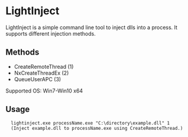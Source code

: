 LightInject
===========
LightInject is a simple command line tool to inject dlls into a process. It supports different injection methods.
## Methods ##
- CreateRemoteThread (1)
- NxCreateThreadEx (2)
- QueueUserAPC (3)

Supported OS: Win7-Win10 x64
## Usage ##
```
  lightinject.exe processName.exe "C:\directory\example.dll" 1
  (Inject example.dll to processName.exe using CreateRemoteThread.)
```

